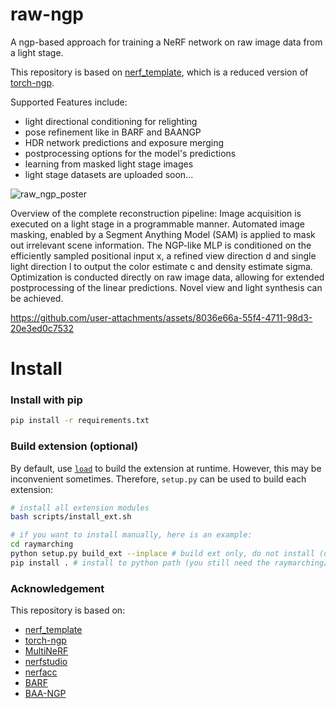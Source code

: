 # raw-ngp

A ngp-based approach for training a NeRF network on raw image data from a light stage.

This repository is based on [nerf_template](https://github.com/ashawkey/nerf_template), which is a reduced version of [torch-ngp](https://github.com/ashawkey/torch-ngp).

Supported Features include:
* light directional conditioning for relighting
* pose refinement like in BARF and BAANGP
* HDR network predictions and exposure merging
* postprocessing options for the model's predictions
* learning from masked light stage images
* light stage datasets are uploaded soon...

![raw_ngp_poster](https://github.com/user-attachments/assets/1e7ac26e-6291-4e3c-90f4-6a8b77aef143)

Overview of the complete reconstruction pipeline: Image acquisition is executed on a light stage in a programmable manner. Automated image masking, enabled by a Segment Anything Model (SAM) is applied to mask out irrelevant scene information. The NGP-like MLP is conditioned on the efficiently sampled positional input x, a refined view direction d and single light direction l to output the color estimate c and density estimate sigma. Optimization is conducted directly on raw image data, allowing for extended postprocessing of the linear predictions. Novel view and light synthesis can be achieved.


https://github.com/user-attachments/assets/8036e66a-55f4-4711-98d3-20e3ed0c7532


# Install

### Install with pip
```bash
pip install -r requirements.txt
```

### Build extension (optional)
By default, use [`load`](https://pytorch.org/docs/stable/cpp_extension.html#torch.utils.cpp_extension.load) to build the extension at runtime.
However, this may be inconvenient sometimes.
Therefore, `setup.py` can be used to build each extension:
```bash
# install all extension modules
bash scripts/install_ext.sh

# if you want to install manually, here is an example:
cd raymarching
python setup.py build_ext --inplace # build ext only, do not install (only can be used in the parent directory)
pip install . # install to python path (you still need the raymarching/ folder, since this only install the built extension.)
```

### Acknowledgement
This repository is based on:
* [nerf_template](https://github.com/ashawkey/nerf_template)
* [torch-ngp](https://github.com/ashawkey/torch-ngp)
* [MultiNeRF](https://github.com/google-research/multinerf)
* [nerfstudio](https://github.com/nerfstudio-project/nerfstudio)
* [nerfacc](https://github.com/KAIR-BAIR/nerfacc)
* [BARF](https://github.com/chenhsuanlin/bundle-adjusting-NeRF)
* [BAA-NGP](https://github.com/IntelLabs/baa-ngp)
